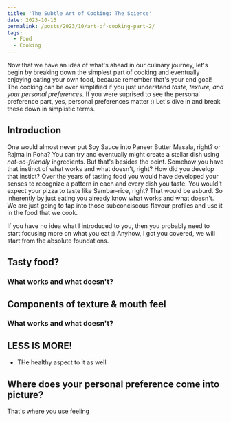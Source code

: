 ```yaml
---
title: 'The Subtle Art of Cooking: The Science'
date: 2023-10-15
permalink: /posts/2023/10/art-of-cooking-part-2/
tags:
  - Food
  - Cooking
---
```


Now that we have an idea of what's ahead in our culinary journey, let's begin by breaking down the simplest part of cooking and eventually enjoying eating your own food, because remember that's your end goal! The cooking can be over simplified if you just understand *taste, texture, and your personal preferences*. If you were suprised to see the personal preference part, yes, personal preferences matter :) Let's dive in and break these down in simplistic terms.

## Introduction 

One would almost never put Soy Sauce into Paneer Butter Masala, right? or Rajma in Poha? You can try and eventually might create a stellar dish using *not-so-friendly* ingredients. But that's besides the point. Somehow you have that instinct of what works and what doesn't, right? How did you develop that instict? Over the years of tasting food you would have developed your senses to recognize a pattern in each and every dish you taste. You would't expect your pizza to taste like Sambar-rice, right? That would be asburd. So inherently by just eating you already know what works and what doesn't. We are just going to tap into those subconciscous flavour profiles and  use it in the food that we cook. 

If you have no idea what I introduced to you, then you probably need to start focusing more on what you eat :) Anyhow, I got you covered, we will start from the absolute foundations.

## Tasty food?



### What works and what doesn't?

## Components of texture & mouth feel

### What works and what doesn't?

## LESS IS MORE!

- THe healthy aspect to it as well


## Where does your personal preference come into picture? 
That's where you use feeling


